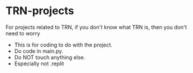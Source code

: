 # TRN-projects
For projects related to TRN, if you don't know what TRN is, then you don't need to worry


 - This is for coding to do with the project.
 - Do code in main.py.
 - Do NOT touch anything else.
 - Especially not .replit